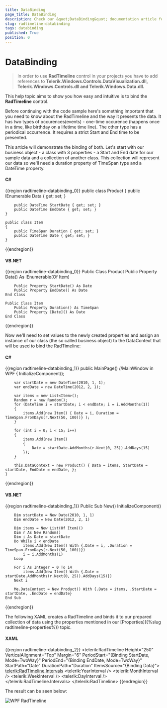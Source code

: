 ```yaml
---
title: DataBinding
page_title: DataBinding
description: Check our &quot;DataBinding&quot; documentation article for the RadTimeline {{ site.framework_name }} control.
slug: radtimeline-databinding
tags: databinding
published: True
position: 0
---
```


# DataBinding

>In order to use __RadTimeline__ control in your projects you have to add references to __Telerik.Windows.Controls.DataVisualization.dll, Telerik.Windows.Controls.dll and Telerik.Windows.Data.dll.__

This help topic aims to show you how easy and intuitive is to bind the __RadTimeline__ control.        

Before continuing with the code sample here's something important that you need to know about the RadTimeline and the way it presents the data. It has two types of occurences(events) - one-time occurence (happens once in a time, like birthday on a lifetime time line). The other type has a periodical occurrence. It requires a strict Start and End time to be presented.        

This article will demonstrate the binding of both. Let's start with our business object - a class with 3 properties - a Start and End date for our sample data and a collection of another class. This collection will represent our data so we'll need a duration property of TimeSpan type and a DateTime property.        

#### __C#__

{{region radtimeline-databinding_0}}
	public class Product
	{
		public IEnumerable<Item> Data { get; set; }

		public DateTime StartDate { get; set; }
		public DateTime EndDate { get; set; }
	}

	public class Item
	{
		public TimeSpan Duration { get; set; }
		public DateTime Date { get; set; }
	}
{{endregion}}

#### __VB.NET__

{{region radtimeline-databinding_0}}
	Public Class Product
		Public Property Data() As IEnumerable(Of Item)

		Public Property StartDate() As Date
		Public Property EndDate() As Date
	End Class

	Public Class Item
		Public Property Duration() As TimeSpan
		Public Property [Date]() As Date
	End Class
{{endregion}}

Now we'll need to set values to the newly created properties and assign an instance of our class (the so called business object) to the DataContext that will be used to bind the RadTimeline:        

#### __C#__

{{region radtimeline-databinding_1}}
	public MainPage() //MainWindow in WPF
	{
		InitializeComponent();
		
		var startDate = new DateTime(2010, 1, 1);
		var endDate = new DateTime(2012, 2, 1);
	
		var items = new List<Item>();
		Random r = new Random();
		for (DateTime i = startDate; i < endDate; i = i.AddMonths(1))
		{
			items.Add(new Item() { Date = i, Duration = TimeSpan.FromDays(r.Next(50, 100))} );
		}
	
		for (int i = 0; i < 15; i++)
		{
			items.Add(new Item()
			{
				Date = startDate.AddMonths(r.Next(0, 25)).AddDays(15)
			});
		}
		
		this.DataContext = new Product() { Data = items, StartDate = startDate, EndDate = endDate, };
	}	
{{endregion}}

#### __VB.NET__

{{region radtimeline-databinding_1}}
	Public Sub New()
		InitializeComponent()
	
		Dim startDate = New Date(2010, 1, 1)
		Dim endDate = New Date(2012, 2, 1)
	
		Dim items = New List(Of Item)()
		Dim r As New Random()
		Dim i As Date = startDate
		Do While i < endDate
			items.Add(New Item() With {.Date = i, .Duration = TimeSpan.FromDays(r.Next(50, 100))})
			i = i.AddMonths(1)
		Loop
	
		For i As Integer = 0 To 14
			items.Add(New Item() With {.Date = startDate.AddMonths(r.Next(0, 25)).AddDays(15)})
		Next i
	
		Me.DataContext = New Product() With {.Data = items, .StartDate = startDate, .EndDate = endDate}
	End Sub
{{endregion}}

The following XAML creates a RadTimeline and binds it to our prepared collection of data using the properties mentioned in our [Properties]({%slug radtimeline-properties%}) topic.        

#### __XAML__

{{region radtimeline-databinding_2}}
	<telerik:RadTimeline Height="250"
						VerticalAlignment="Top"
						Margin="6"
						PeriodStart="{Binding StartDate, Mode=TwoWay}"
						PeriodEnd="{Binding EndDate, Mode=TwoWay}"
						StartPath="Date"
						DurationPath="Duration"
						ItemsSource="{Binding Data}">
		<telerik:RadTimeline.Intervals>
			<telerik:YearInterval />
			<telerik:MonthInterval />
			<telerik:WeekInterval />
			<telerik:DayInterval />
		</telerik:RadTimeline.Intervals>
	</telerik:RadTimeline>
{{endregion}}

The result can be seen below:

![WPF RadTimeline ](images/RadTimeLine_databinding.PNG)